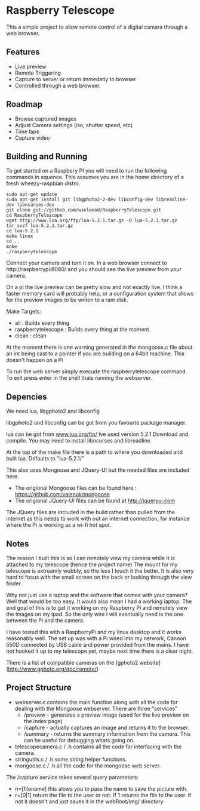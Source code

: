 Raspberry Telescope
===================

This a simple project to allow remote control of a digital camara through a web browser.

Features
--------

* Live preview
* Remote Triggering
* Capture to server or return immedatly to browser
* Controlled through a web browser.

Roadmap
-------

* Browse captured images
* Adjust Camera settings (iso, shutter speed, etc)
* Time laps 
* Capture video


Building and Running
--------------------

To get started on a Raspbery PI you will need to run the following commands in squence. This assumes you are in the home directory of a fresh wheezy-raspbian distro. 

    sudo apt-get update
    sudo apt-get install git libgphoto2-2-dev libconfig-dev libreadline-dev libncurses-dev
    git clone git://github.com/wselwood/RaspberryTelescope.git
    cd RaspberryTelescope
    wget http://www.lua.org/ftp/lua-5.2.1.tar.gz -O lua-5.2.1.tar.gz
    tar xvzf lua-5.2.1.tar.gz
    cd lua-5.2.1
    make linux
    cd ..
    make
    ./raspberytelescope
    
Connect your camera and turn it on. In a web browser connect to http://raspberrypi:8080/ and you should see the live preview from your camera. 

On a pi the live preview can be pretty slow and not exactly live. I think a faster memory card will probably help, or a configuration system that allows for the preview images to be writen to a ram disk.

Make Targets:
* all : Builds every thing
* raspberrytelescope : Builds every thing at the moment.
* clean : clean

At the moment there is one warning generated in the mongoose.c file about an int being cast to a pointer if you are building on a 64bit machine. This doesn't happen on a Pi

To run the web server simply execude the raspberrytelescope command. To exit press enter in the shell thats running the webserver.

Depencies
---------

We need lua, libgphoto2 and libconfig

libgphoto2 and libconfig can be got from you favourte package manager.

lua can be got from www.lua.org/ftp/ Ive used version 5.2.1 Download and compile. You may need to install libncurses and libreadline

At the top of the make file there is a path to where you downloaded and built lua. Defaults to "lua-5.2.1/"

This also uses Mongoose and JQuery-UI but the needed files are included here. 

* The origional Mongoose files can be found here : https://github.com/valenok/mongoose
* The origional JQuery-UI files can be found at http://jqueryui.com

The JQuery files are included in the build rather than pulled from the internet as this needs to work with out an internet connection, for instance where the Pi is working as a wi-fi hot spot.

Notes
-----

The reason I built this is so I can remotely view my camera while it is attached to my telescope (hence the project name) The mount for my telescope is extreamly wobbly, so the less I touch it the better. It is also very hard to focus with the small screen on the back or looking through the view finder.

Why not just use a laptop and the software that comes with your camera? Well that would be too easy. It would also mean I had a working laptop. The end goal of this is to get it working on my Raspberry Pi and remotely view the images on my ipad. So the only wire I will eventually need is the one between the Pi and the camera.

I have tested this with a RaspberryPi and my linux desktop and it works reasonably well. The set up was with a Pi wired into my network, Cannon 550D connected by USB cable and power provided from the mains. I have not hooked it up to my telescope yet, maybe next time there is a clear night.

There is a list of compatible cameras on the [gphoto2 website] (http://www.gphoto.org/doc/remote/)

Project Structure
-----------------

* webserver.c contains the main function along with all the code for dealing with the Mongoose webserver. There are three "services" 
    * /preview - generates a preview image (used for the live preview on the index page)
    * /capture - actually captures an image and returns it to the browser.
    * /summary - returns the summary information from the camera. This can be useful for debugging whats going on.
* telescopecamera.c / .h contains all the code for interfacing with the camera.
* stringutils.c / .h some string helper functions.
* mongoose.c / .h all the code for the mongoose web server.

The /capture service takes several query parameters:
* n=[filename] this alows you to pass the name to save the picture with.
* r=[0|1] return the file to the user or not. If 1 returns the file to the user. if not it doesn't and just saves it in the webRoot/img/ directory



